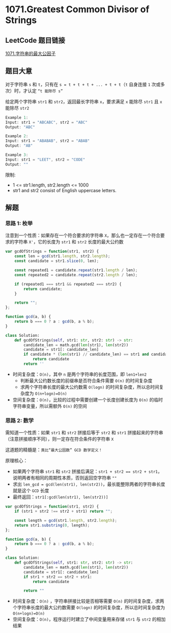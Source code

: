 # 1071.Greatest Common Divisor of Strings

## LeetCode 题目链接

[1071.字符串的最大公因子](https://leetcode.cn/problems/greatest-common-divisor-of-strings/)

## 题目大意

对于字符串 `s` 和 `t`，只有在 `s = t + t + t + ... + t + t`（`t` 自身连接 `1` 次或多次）时，才认定 `“t 能除尽 s”`

给定两个字符串 `str1` 和 `str2`，返回最长字符串 `x`，要求满足 `x` 能除尽 `str1` 且 `x` 能除尽 `str2` 

```js
Example 1:
Input: str1 = "ABCABC", str2 = "ABC"
Output: "ABC"

Example 2:
Input: str1 = "ABABAB", str2 = "ABAB"
Output: "AB"

Example 3:
Input: str1 = "LEET", str2 = "CODE"
Output: ""
```

限制:
- 1 <= str1.length, str2.length <= 1000
- str1 and str2 consist of English uppercase letters.

## 解题

### 思路 1: 枚举

注意到一个性质：如果存在一个符合要求的字符串 `X`，那么也一定存在一个符合要求的字符串 `X'`，它的长度为 `str1` 和 `str2` 长度的最大公约数

```js
var gcdOfStrings = function(str1, str2) {
    const len = gcd(str1.length, str2.length);
    const candidate = str1.slice(0, len);

    const repeated1 = candidate.repeat(str1.length / len);
    const repeated2 = candidate.repeat(str2.length / len);

    if (repeated1 === str1 && repeated2 === str2) {
        return candidate;
    }

    return "";
};

function gcd(a, b) {
    return b === 0 ? a : gcd(b, a % b);
}
```
```python
class Solution:
    def gcdOfStrings(self, str1: str, str2: str) -> str:
        candidate_len = math.gcd(len(str1), len(str2))
        candidate = str1[: candidate_len]
        if candidate * (len(str1) // candidate_len) == str1 and candidate * (len(str2) // candidate_len) == str2:
            return candidate
        return ''
```

- 时间复杂度：`O(n)`，其中 `n` 是两个字符串的长度范围，即 `len1+len2`
  - 判断最大公约数长度的前缀串是否符合条件需要 `O(n)` 的时间复杂度
  - 求两个字符串长度的最大公约数需 `O(logn)` 的时间复杂度，所以总时间复杂度为 `O(n+logn)=O(n)` 
- 空间复杂度：`O(n)`，比较的过程中需要创建一个长度创建长度为 `O(n)` 的临时字符串变量，所以需额外 `O(n)` 的空间

### 思路 2: 数学

需知道一个性质：如果 `str1` 和 `str2` 拼接后等于 `str2` 和 `str1` 拼接起来的字符串（注意拼接顺序不同），则一定存在符合条件的字符串 `X`

这道题的精髓是：`类比“最大公因数” GCD 数学定义！`

原理核心：
- 如果两个字符串 `str1` 和 `str2` 拼接后满足：`str1 + str2 == str2 + str1`，说明两者有相同的周期性本质，否则返回空字符串 `""`
- 求出 `len_gcd = gcd(len(str1), len(str2))`，最长能整除两者的字符串长度就是这个 `GCD` 长度
- 最终返回：`str1[:gcd(len(str1), len(str2))]`

```js
var gcdOfStrings = function(str1, str2) {
    if (str1 + str2 !== str2 + str1) return "";

    const length = gcd(str1.length, str2.length);
    return str1.substring(0, length);
};

function gcd(a, b) {
    return b === 0 ? a : gcd(b, a % b);
}
```
```python
class Solution:
    def gcdOfStrings(self, str1: str, str2: str) -> str:
        candidate_len = math.gcd(len(str1), len(str2))
        candidate = str1[: candidate_len]
        if str1 + str2 == str2 + str1:
            return candidate

        return ""
```

- 时间复杂度：`O(n)` ，字符串拼接比较是否相等需要 `O(n)` 的时间复杂度，求两个字符串长度的最大公约数需要 `O(logn)` 的时间复杂度，所以总时间复杂度为 `O(n+logn)=O(n)` 
- 空间复杂度：`O(n)`，程序运行时建立了中间变量用来存储 `str1` 与 `str2` 的相加结果
